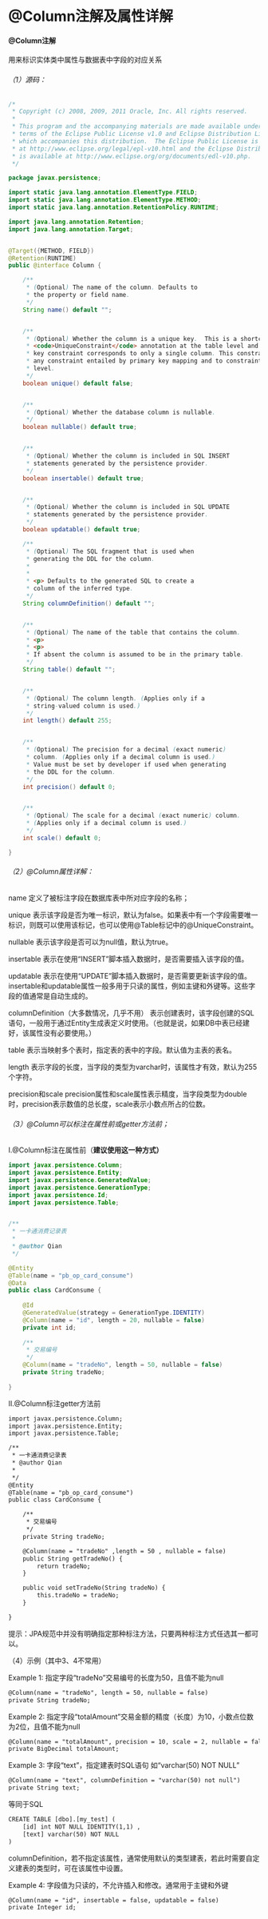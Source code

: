 # @Column注解及属性详解

#### @Column注解

用来标识实体类中属性与数据表中字段的对应关系

###### （1）源码：

```java
/*
 * Copyright (c) 2008, 2009, 2011 Oracle, Inc. All rights reserved.
 *
 * This program and the accompanying materials are made available under the
 * terms of the Eclipse Public License v1.0 and Eclipse Distribution License v. 1.0
 * which accompanies this distribution.  The Eclipse Public License is available
 * at http://www.eclipse.org/legal/epl-v10.html and the Eclipse Distribution License
 * is available at http://www.eclipse.org/org/documents/edl-v10.php.
 */

package javax.persistence;

import static java.lang.annotation.ElementType.FIELD;
import static java.lang.annotation.ElementType.METHOD;
import static java.lang.annotation.RetentionPolicy.RUNTIME;

import java.lang.annotation.Retention;
import java.lang.annotation.Target;


@Target({METHOD, FIELD})
@Retention(RUNTIME)
public @interface Column {

	/**
	 * (Optional) The name of the column. Defaults to
	 * the property or field name.
	 */
	String name() default "";


	/**
	 * (Optional) Whether the column is a unique key.  This is a shortcut for the
	 * <code>UniqueConstraint</code> annotation at the table level and is useful for when the unique
	 * key constraint corresponds to only a single column. This constraint applies in addition to
	 * any constraint entailed by primary key mapping and to constraints specified at the table
	 * level.
	 */
	boolean unique() default false;


	/**
	 * (Optional) Whether the database column is nullable.
	 */
	boolean nullable() default true;


	/**
	 * (Optional) Whether the column is included in SQL INSERT
	 * statements generated by the persistence provider.
	 */
	boolean insertable() default true;


	/**
	 * (Optional) Whether the column is included in SQL UPDATE
	 * statements generated by the persistence provider.
	 */
	boolean updatable() default true;

	/**
	 * (Optional) The SQL fragment that is used when
	 * generating the DDL for the column.
	 *
	 *
	 * <p> Defaults to the generated SQL to create a
	 * column of the inferred type.
	 */
	String columnDefinition() default "";


	/**
	 * (Optional) The name of the table that contains the column.
	 * <p>
	 * <p>
	 * If absent the column is assumed to be in the primary table.
	 */
	String table() default "";


	/**
	 * (Optional) The column length. (Applies only if a
	 * string-valued column is used.)
	 */
	int length() default 255;


	/**
	 * (Optional) The precision for a decimal (exact numeric)
	 * column. (Applies only if a decimal column is used.)
	 * Value must be set by developer if used when generating
	 * the DDL for the column.
	 */
	int precision() default 0;


	/**
	 * (Optional) The scale for a decimal (exact numeric) column.
	 * (Applies only if a decimal column is used.)
	 */
	int scale() default 0;

}
```

###### （2）@Column属性详解：

name
定义了被标注字段在数据库表中所对应字段的名称；

unique
表示该字段是否为唯一标识，默认为false。如果表中有一个字段需要唯一标识，则既可以使用该标记，也可以使用@Table标记中的@UniqueConstraint。

nullable
表示该字段是否可以为null值，默认为true。

insertable
表示在使用“INSERT”脚本插入数据时，是否需要插入该字段的值。

updatable
表示在使用“UPDATE”脚本插入数据时，是否需要更新该字段的值。insertable和updatable属性一般多用于只读的属性，例如主键和外键等。这些字段的值通常是自动生成的。

columnDefinition（大多数情况，几乎不用）
表示创建表时，该字段创建的SQL语句，一般用于通过Entity生成表定义时使用。（也就是说，如果DB中表已经建好，该属性没有必要使用。）

table
表示当映射多个表时，指定表的表中的字段。默认值为主表的表名。

length
表示字段的长度，当字段的类型为varchar时，该属性才有效，默认为255个字符。

precision和scale
precision属性和scale属性表示精度，当字段类型为double时，precision表示数值的总长度，scale表示小数点所占的位数。

###### （3）@Column可以标注在属性前或getter方法前；

Ⅰ.@Column标注在属性前（**建议使用这一种方式）**

```java
import javax.persistence.Column;
import javax.persistence.Entity;
import javax.persistence.GeneratedValue;
import javax.persistence.GenerationType;
import javax.persistence.Id;
import javax.persistence.Table;


/**
 * 一卡通消费记录表
 *
 * @author Qian
 */

@Entity
@Table(name = "pb_op_card_consume")
@Data
public class CardConsume {
	
	@Id
	@GeneratedValue(strategy = GenerationType.IDENTITY)
	@Column(name = "id", length = 20, nullable = false)
	private int id;
	
	/**
	 * 交易编号
	 */
	@Column(name = "tradeNo", length = 50, nullable = false)
	private String tradeNo;
	
}
```
Ⅱ.@Column标注getter方法前

```html
import javax.persistence.Column;
import javax.persistence.Entity;
import javax.persistence.Table;

/**
 * 一卡通消费记录表
 * @author Qian
 *
 */
@Entity
@Table(name = "pb_op_card_consume")
public class CardConsume {

    /**
     * 交易编号
     */
    private String tradeNo;

	@Column(name = "tradeNo" ,length = 50 , nullable = false)
    public String getTradeNo() {
        return tradeNo;
    }

    public void setTradeNo(String tradeNo) {
        this.tradeNo = tradeNo;
    }

}
```

提示：JPA规范中并没有明确指定那种标注方法，只要两种标注方式任选其一都可以。

（4）示例（其中3、4不常用）

Example 1:  指定字段“tradeNo”交易编号的长度为50，且值不能为null

```html
@Column(name = "tradeNo", length = 50, nullable = false)
private String tradeNo;
```

Example 2:  指定字段“totalAmount”交易金额的精度（长度）为10，小数点位数为2位，且值不能为null

```html
@Column(name = "totalAmount", precision = 10, scale = 2, nullable = false)
private BigDecimal totalAmount;
```

Example 3:  字段“text”，指定建表时SQL语句 如“varchar(50) NOT NULL”

```html
@Column(name = "text", columnDefinition = "varchar(50) not null")
private String text;
```

等同于SQL

```html
CREATE TABLE [dbo].[my_test] (
    [id] int NOT NULL IDENTITY(1,1) ,
    [text] varchar(50) NOT NULL
)
```

columnDefinition，若不指定该属性，通常使用默认的类型建表，若此时需要自定义建表的类型时，可在该属性中设置。

Example 4:  字段值为只读的，不允许插入和修改。通常用于主键和外键

```html
@Column(name = "id", insertable = false, updatable = false)
private Integer id;
```